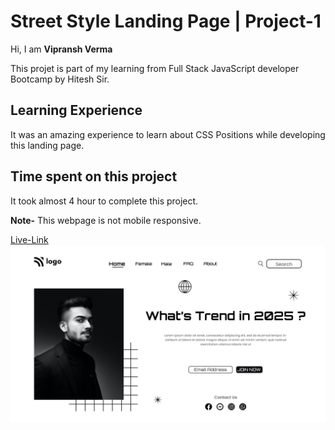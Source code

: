 # Street Style Landing Page | Project-1
Hi, I am **Vipransh Verma**

This projet is part of my learning from Full Stack JavaScript developer Bootcamp by Hitesh Sir.

## Learning Experience
It was an amazing experience to learn about  CSS Positions while developing this landing page.

## Time spent on this project
It took almost 4 hour to complete  this project.

**Note-**  This webpage is not mobile responsive.

[Live-Link](https://streetstylelandingwebpage.netlify.app/)
![image](https://github.com/vipransh/street-style-landing-page/blob/vipransh/Street%20Style%20Landing%20Page.png)
